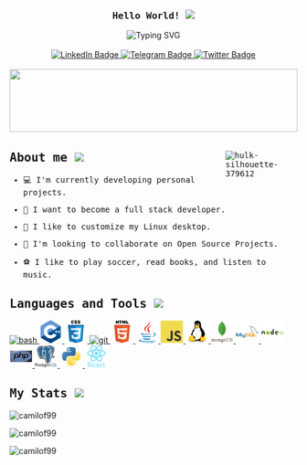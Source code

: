 
<div align="center">
   <h3>
      <samp>
         <b>Hello World! <img src="https://media.giphy.com/media/hvRJCLFzcasrR4ia7z/giphy.gif" width="24px"/></b>
      </samp>
   </h3>
   
   <img src="https://readme-typing-svg.herokuapp.com?font=Iosevka&size=15&duration=3500&pause=1000&color=0E7DD4&center=true&vCenter=true&width=370&height=30&lines=I'm+Camilo+Faria.+I+like+programming." alt="Typing SVG" />
</div>

<br>

<div align="center">
  <a href="https://www.linkedin.com/in/camilo-faria/">
    <img src="https://img.shields.io/badge/LinkedIn-blue?style=for-the-badge&logo=linkedin&logoColor=white" alt="LinkedIn Badge"/>
  </a>
   
   <a href="https://t.me/Ca_milo99">
    <img src="https://img.shields.io/badge/Telegram-lightblue?style=for-the-badge&logo=telegram&logoColor=white" alt="Telegram Badge"/>
  </a>
   
  <a href="https://twitter.com/camilo_faria99">
    <img src="https://img.shields.io/badge/Twitter-blue?style=for-the-badge&logo=twitter&logoColor=white" alt="Twitter Badge"/>
  </a>
</div>

<br>
<img src="https://media.giphy.com/media/ko7twHhomhk8E/giphy.gif" width="100%" height="110px" />


<div>
<samp>
   <!-- <img width="25%" align="right" src="https://i.ibb.co/rySJjRB/pngegg.png" alt="pngegg" border="0"> -->
   <img width="25%" align="right" src="https://i.ibb.co/qMg9nCm/hulk-silhouette-379612.png" alt="hulk-silhouette-379612" border="0">
  
   <h2>
      About me <img src="https://media.giphy.com/media/8sg0xJaDKWckIUbuy9/giphy.gif" width="25px"/>
   </h2>
   
   - :computer:  I'm currently developing personal projects.

   - :thought_balloon:  I want to become a full stack developer.

   - :penguin: I like to customize my Linux desktop.

   - :busts_in_silhouette: I'm looking to collaborate on Open Source Projects.

   - :soccer:  I like to play soccer, read books, and listen to music.
</samp>
</div>

<h2 align="left">
   <samp> 
      Languages and Tools <img src="https://media.giphy.com/media/uhQuegHFqkVYuFMXMQ/giphy.gif" width="25px"/>
   </samp>
</h2>

<p align="left"> 
<a href="https://www.gnu.org/software/bash/" target="_blank" rel="noreferrer"> <img src="https://www.vectorlogo.zone/logos/gnu_bash/gnu_bash-icon.svg" alt="bash" width="40" height="40"/> </a> 
<!-- <a href="https://getbootstrap.com" target="_blank" rel="noreferrer"> <img src="https://raw.githubusercontent.com/devicons/devicon/master/icons/bootstrap/bootstrap-plain-wordmark.svg" alt="bootstrap" width="40" height="40"/> </a> -->
<a href="https://www.w3schools.com/cpp/" target="_blank" rel="noreferrer"> <img src="https://raw.githubusercontent.com/devicons/devicon/master/icons/cplusplus/cplusplus-original.svg" alt="cplusplus" width="40" height="40"/> </a> 
<a href="https://www.w3schools.com/css/" target="_blank" rel="noreferrer"> <img src="https://raw.githubusercontent.com/devicons/devicon/master/icons/css3/css3-original-wordmark.svg" alt="css3" width="40" height="40"/> </a> 
<!-- <a href="https://www.djangoproject.com/" target="_blank" rel="noreferrer"> <img src="https://cdn.worldvectorlogo.com/logos/django.svg" alt="django" width="40" height="40"/> </a> -->
<!-- <a href="https://www.docker.com/" target="_blank" rel="noreferrer"> <img src="https://raw.githubusercontent.com/devicons/devicon/master/icons/docker/docker-original-wordmark.svg" alt="docker" width="40" height="40"/> </a> --> 
<a href="https://git-scm.com/" target="_blank" rel="noreferrer"> <img src="https://www.vectorlogo.zone/logos/git-scm/git-scm-icon.svg" alt="git" width="40" height="40"/> </a> 
<a href="https://www.w3.org/html/" target="_blank" rel="noreferrer"> <img src="https://raw.githubusercontent.com/devicons/devicon/master/icons/html5/html5-original-wordmark.svg" alt="html5" width="40" height="40"/> </a> 
<a href="https://www.java.com" target="_blank" rel="noreferrer"> <img src="https://raw.githubusercontent.com/devicons/devicon/master/icons/java/java-original.svg" alt="java" width="40" height="40"/> </a>
<a href="https://developer.mozilla.org/en-US/docs/Web/JavaScript" target="_blank" rel="noreferrer"> <img src="https://raw.githubusercontent.com/devicons/devicon/master/icons/javascript/javascript-original.svg" alt="javascript" width="40" height="40"/> 
<!-- </a> <a href="https://laravel.com/" target="_blank" rel="noreferrer"> <img src="https://raw.githubusercontent.com/devicons/devicon/master/icons/laravel/laravel-plain-wordmark.svg" alt="laravel" width="40" height="40"/> </a> -->
<a href="https://www.linux.org/" target="_blank" rel="noreferrer"> <img src="https://raw.githubusercontent.com/devicons/devicon/master/icons/linux/linux-original.svg" alt="linux" width="40" height="40"/> </a> <a href="https://www.mongodb.com/" target="_blank" rel="noreferrer"> <img src="https://raw.githubusercontent.com/devicons/devicon/master/icons/mongodb/mongodb-original-wordmark.svg" alt="mongodb" width="40" height="40"/> 
</a> <a href="https://www.mysql.com/" target="_blank" rel="noreferrer"> <img src="https://raw.githubusercontent.com/devicons/devicon/master/icons/mysql/mysql-original-wordmark.svg" alt="mysql" width="40" height="40"/> </a> 
<a href="https://nodejs.org" target="_blank" rel="noreferrer"> <img src="https://raw.githubusercontent.com/devicons/devicon/master/icons/nodejs/nodejs-original-wordmark.svg" alt="nodejs" width="40" height="40"/> </a> 
<a href="https://www.php.net" target="_blank" rel="noreferrer"> <img src="https://raw.githubusercontent.com/devicons/devicon/master/icons/php/php-original.svg" alt="php" width="40" height="40"/> </a> 
<a href="https://www.postgresql.org" target="_blank" rel="noreferrer"> <img src="https://raw.githubusercontent.com/devicons/devicon/master/icons/postgresql/postgresql-original-wordmark.svg" alt="postgresql" width="40" height="40"/> </a> 
<a href="https://www.python.org" target="_blank" rel="noreferrer"> <img src="https://raw.githubusercontent.com/devicons/devicon/master/icons/python/python-original.svg" alt="python" width="40" height="40"/> </a> 
<a href="https://reactjs.org/" target="_blank" rel="noreferrer"> <img src="https://raw.githubusercontent.com/devicons/devicon/master/icons/react/react-original-wordmark.svg" alt="react" width="40" height="40"/> </a> </p>

<div>
   <h2>
      <samp>
         My Stats <img src="https://media.giphy.com/media/WEwplhsxRcHz6rRdUx/giphy.gif" width="20px"/>
      </samp>
   </h2>
</div>

<div>
   <p><img src="https://github-readme-stats.vercel.app/api/top-langs?username=camilof99&theme=dark&border_color=1770DD&show_icons=true&locale=en" alt="camilof99" /></p>

   <p><img src="https://github-readme-streak-stats.herokuapp.com?user=camilof99&theme=dark&border=1770DD" alt="camilof99" /></p>

   <p><img src="https://github-readme-stats.vercel.app/api?username=camilof99&theme=dark&border_color=1770DD&show_icons=true&locale=en" alt="camilof99" /></p>
</div>


